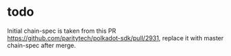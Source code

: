 # todo
Initial chain-spec is taken from this PR https://github.com/paritytech/polkadot-sdk/pull/2931, replace it with master chain-spec after merge. 